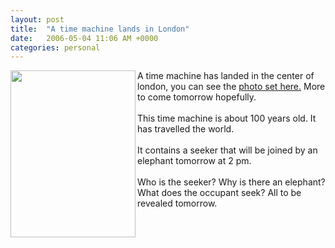 ```yaml
---
layout: post
title:  "A time machine lands in London"
date:   2006-05-04 11:06 AM +0000
categories: personal
---
```

<a onclick="javascript:urchinTracker ('/outgoing/time_machine_photo');" target="_blank" href="/UserFiles/Image/TimeMachine.jpg"><img width="200" height="267" border="0" align="left" alt="" src="/UserFiles/Image/TimeMachine.jpg" /></a>A time machine has landed in the center of london, you can see the <a onclick="javascript:urchinTracker ('/outgoing/time_machine');" target="_blank" href="http://www.flickr.com/photos/markdrew/sets/72057594125657480/">photo set here.</a> More to come tomorrow hopefully.<br /><br />This time machine is about 100 years old. It has travelled the world. <br /><br />It contains a seeker that will be joined by an elephant tomorrow at 2 pm. <br /><br />Who is the seeker? Why is there an elephant? What does the occupant seek? All to be revealed tomorrow.